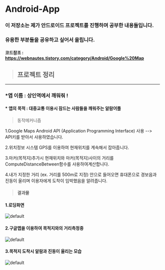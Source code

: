 # Android-App

### 이 저장소는 제가 안드로이드 프로젝트를 진행하며 공부한 내용들입니다. 
### 유용한 부분들을 공유하고 싶어서 올립니다.

#### 코드참조 : https://webnautes.tistory.com/category/Android/Google%20Map

>  ## 프로젝트 정리

* * *

### *앱 이름 : 상인역에서 깨워줘 !
#### * 앱의 목적 : 대중교통 이용시 잠드는 사람들을 깨워주는 알람어플

> 동작메커니즘
 
1.Google Maps Android API (Application Programming Interface) 사용
 --> API키를 받아서 사용하였습니다.
 
2.위치정보 시스템 GPS를 이용하여 현재위치를 계속해서 잡아줍니다.

3.마커(목적지)추가시 현재위치와 마커(목적지)사이의 거리를 ComputeDistanceBetween함수를 사용하여계산합니다.

4.내가 지정한 거리 (ex. 거리를 500m로 지정) 안으로 들어오면 휴대폰으로 경보음과 진동이 울리며 이용자에게 도착이 임박했음을 알려줍니다.

> #### 결과물
#### 1.로딩화면
![default](https://user-images.githubusercontent.com/44973398/48718124-206e9880-ec5e-11e8-8d86-1fe15bd2934e.jpg)
#### 2.구글맵을 이용하여 목적지와의 거리측정중
![default](https://user-images.githubusercontent.com/44973398/48718230-4a27bf80-ec5e-11e8-99df-a06a1a9d65ec.jpg)
#### 3.목적지 도착시 알람과 진동이 울리는 모습
![default](https://user-images.githubusercontent.com/44973398/48718240-5449be00-ec5e-11e8-9d20-6b38e9e3760e.jpg)
 
